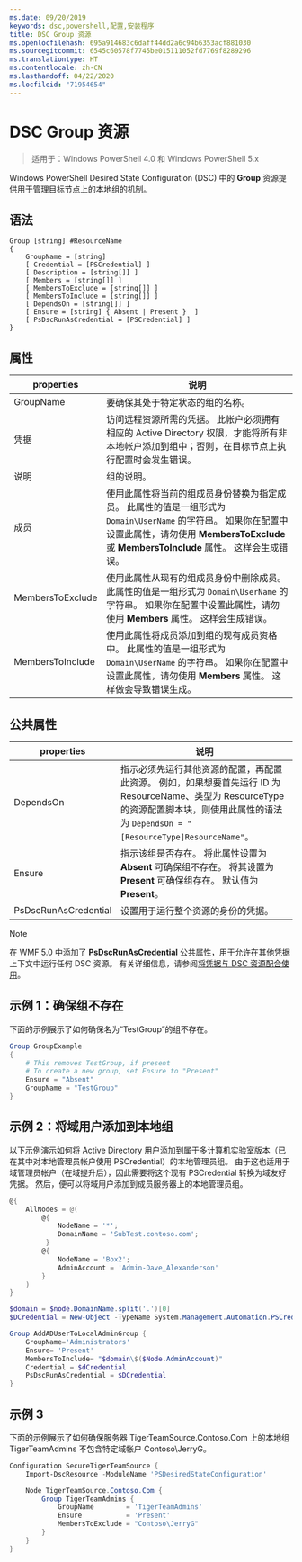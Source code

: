 ```yaml
---
ms.date: 09/20/2019
keywords: dsc,powershell,配置,安装程序
title: DSC Group 资源
ms.openlocfilehash: 695a914683c6daff44dd2a6c94b6353acf881030
ms.sourcegitcommit: 6545c60578f7745be015111052fd7769f8289296
ms.translationtype: HT
ms.contentlocale: zh-CN
ms.lasthandoff: 04/22/2020
ms.locfileid: "71954654"
---
```

# <a name="dsc-group-resource"></a>DSC Group 资源

> 适用于：Windows PowerShell 4.0 和 Windows PowerShell 5.x

Windows PowerShell Desired State Configuration (DSC) 中的 **Group** 资源提供用于管理目标节点上的本地组的机制。

## <a name="syntax"></a>语法

```Syntax
Group [string] #ResourceName
{
    GroupName = [string]
    [ Credential = [PSCredential] ]
    [ Description = [string[]] ]
    [ Members = [string[]] ]
    [ MembersToExclude = [string[]] ]
    [ MembersToInclude = [string[]] ]
    [ DependsOn = [string[]] ]
    [ Ensure = [string] { Absent | Present }  ]
    [ PsDscRunAsCredential = [PSCredential] ]
}
```

## <a name="properties"></a>属性

|properties |说明 |
|---|---|
|GroupName |要确保其处于特定状态的组的名称。 |
|凭据 |访问远程资源所需的凭据。 此帐户必须拥有相应的 Active Directory 权限，才能将所有非本地帐户添加到组中；否则，在目标节点上执行配置时会发生错误。
|说明 |组的说明。 |
|成员 |使用此属性将当前的组成员身份替换为指定成员。 此属性的值是一组形式为 `Domain\UserName` 的字符串。 如果你在配置中设置此属性，请勿使用 **MembersToExclude** 或 **MembersToInclude** 属性。 这样会生成错误。 |
|MembersToExclude |使用此属性从现有的组成员身份中删除成员。 此属性的值是一组形式为 `Domain\UserName` 的字符串。 如果你在配置中设置此属性，请勿使用 **Members** 属性。 这样会生成错误。 |
|MembersToInclude |使用此属性将成员添加到组的现有成员资格中。 此属性的值是一组形式为 `Domain\UserName` 的字符串。 如果你在配置中设置此属性，请勿使用 **Members** 属性。 这样做会导致错误生成。 |

## <a name="common-properties"></a>公共属性

|properties |说明 |
|---|---|
|DependsOn |指示必须先运行其他资源的配置，再配置此资源。 例如，如果想要首先运行 ID 为 ResourceName、类型为 ResourceType 的资源配置脚本块，则使用此属性的语法为 `DependsOn = "[ResourceType]ResourceName"`。 |
|Ensure |指示该组是否存在。 将此属性设置为 **Absent** 可确保组不存在。 将其设置为 **Present** 可确保组存在。 默认值为 **Present**。 |
|PsDscRunAsCredential |设置用于运行整个资源的身份的凭据。 |

> [!NOTE]
> 在 WMF 5.0 中添加了 **PsDscRunAsCredential** 公共属性，用于允许在其他凭据上下文中运行任何 DSC 资源。 有关详细信息，请参阅[将凭据与 DSC 资源配合使用](../../../configurations/runasuser.md)。

## <a name="example-1-ensure-group-is-not-present"></a>示例 1：确保组不存在

下面的示例展示了如何确保名为“TestGroup”的组不存在。

```powershell
Group GroupExample
{
    # This removes TestGroup, if present
    # To create a new group, set Ensure to "Present"
    Ensure = "Absent"
    GroupName = "TestGroup"
}
```

## <a name="example-2-add-domain-user-to-local-group"></a>示例 2：将域用户添加到本地组

以下示例演示如何将 Active Directory 用户添加到属于多计算机实验室版本（已在其中对本地管理员帐户使用 PSCredential）的本地管理员组。 由于这也适用于域管理员帐户（在域提升后），因此需要将这个现有 PSCredential 转换为域友好凭据。 然后，便可以将域用户添加到成员服务器上的本地管理员组。

```powershell
@{
    AllNodes = @(
        @{
            NodeName = '*';
            DomainName = 'SubTest.contoso.com';
         }
        @{
            NodeName = 'Box2';
            AdminAccount = 'Admin-Dave_Alexanderson'
        }
    )
}

$domain = $node.DomainName.split('.')[0]
$DCredential = New-Object -TypeName System.Management.Automation.PSCredential -ArgumentList ("$domain\$($credential.Username)", $Credential.Password)

Group AddADUserToLocalAdminGroup {
    GroupName='Administrators'
    Ensure= 'Present'
    MembersToInclude= "$domain\$($Node.AdminAccount)"
    Credential = $dCredential
    PsDscRunAsCredential = $DCredential
}
```

## <a name="example-3"></a>示例 3

下面的示例展示了如何确保服务器 TigerTeamSource.Contoso.Com 上的本地组 TigerTeamAdmins 不包含特定域帐户 Contoso\JerryG。

```powershell
Configuration SecureTigerTeamSource {
    Import-DscResource -ModuleName 'PSDesiredStateConfiguration'

    Node TigerTeamSource.Contoso.Com {
        Group TigerTeamAdmins {
            GroupName        = 'TigerTeamAdmins'
            Ensure           = 'Present'
            MembersToExclude = "Contoso\JerryG"
        }
    }
}
```
